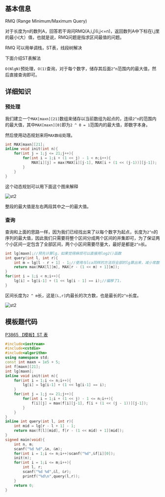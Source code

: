 ## 基本信息
RMQ (Range Minimum/Maximum Query)

对于长度为n的数列A，回答若干询问RMQ(A,i,j)(i,j<=n)，返回数列A中下标在i,j里的最小(大）值，也就是说，RMQ问题是指求区间最值的问题。

RMQ 可以用单调栈，ST表，线段树解决

下面介绍ST表解法

`O(NlgN)`预处理，`O(1)`查询，对于每个数字，储存其后面`2^n`范围内的最大值，然后直接查询即可。

## 详细知识

### 预处理

我们建立一个`MAX[maxn][21]`数组来储存以当前数组为起点的，连续`2^n`的范围内的最大值，其中`MAX[maxn][0]`即为`2 ^ 0 = 1`范围内的最大值，即数字本身。

然后使用动态规划来将`MAX数组`处理。

```c++
int MAX[maxn][21];
inline void init(int n){
	for(int j = 1;j <= 21;j++){
		for(int i = 1;i + (1 << j) - 1 < n;i++){
			MAX[i][j] = max(MAX[i][j-1], MAX[i + (1 << (j-1))][j-1]);
		}
	}
}
```

这个动态规划可以用下面这个图来解释

![st2](https://cdn.jsdelivr.net/gh/Crotes/jsd/image/st/st1.png)

整段的最大值是左右两段其中之一的最大值。

### 查询

查询和上面的思路一样，因为我们已经找出来了以每个数字为起点，长度为`2^n`的序列的最大值，因此我们只需要将整个区间分成两个区间的并集即可，为了保证两个小区间一定包含了全部区间，两个小区间需要尽量大，最好是都是`2^n`长。

```c++
int lg[maxn];//预先计算lg，如果觉得麻烦可以直接用log2()函数
int query(int l, int r){
	int m = lg[l - r + 1] - 1;//使用与lca同样的方法将全部的lg算出来，减小常数，注意有偏移要减回来
	return max(MAX[l][m], MAX[r - (1 << m) + 1][m]);
}
for(int i = 1;i < n;i++){
    lg[i] = lg[i-1] + (1 << lg[i - 1] == i);//偏移了1，
}
```

区间长度为`2 ^ m`长，这是`[L,r]`内最长的次方数，也是最长的`2^n`长度。

![st2](https://cdn.jsdelivr.net/gh/Crotes/jsd/image/st/st2.png)

## 模板题代码

[P3865 【模板】ST 表](https://www.luogu.com.cn/problem/P3865)

```c++
#include<iostream>
#include<cstdio>
#include<algorithm>
using namespace std;
const int maxn = 1e5 + 5;
int f[maxn][21];
int lg[maxn];
inline void init(int n){
    for(int i = 1;i <= n;i++){
        lg[i] = lg[i-1] + (1 << lg[i-1] == i);
    }
    for(int j = 1;j <= 21;j++){
        for(int i = 1;i + (1 << j) - 1 <= n;i++){
            f[i][j] = max(f[i][j-1], f[i + (1 << (j - 1))][j-1]);
        }
    }
}
inline int query(int l, int r){
    int mid = lg[r - l + 1] - 1;
    return max(f[l][mid], f[r - (1 << mid) + 1][mid]);
}
signed main(void){
    int n, m;
    scanf("%d %d",&n, &m);
    for(int i = 1;i <= n;i++)scanf("%d",&f[i][0]);
    init(n);
    for(int i = 1;i <= m;i++){
        int l, r;
        scanf("%d %d",&l, &r);
        printf("%d\n",query(l,r));
    }
    return 0;
}
```

